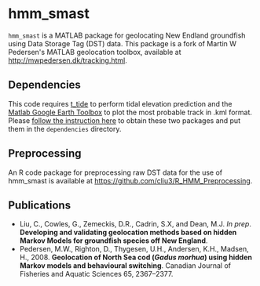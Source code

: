 # hmm_smast
`hmm_smast` is a MATLAB package for geolocating New Endland groundfish using Data Storage Tag (DST) data. This package is a fork of Martin W Pedersen's MATLAB geolocation toolbox, available at http://mwpedersen.dk/tracking.html.

## Dependencies
This code requires [t_tide](https://www.eoas.ubc.ca/~rich/) to perform tidal elevation prediction and the [Matlab Google Earth Toolbox](http://www.mathworks.com/matlabcentral/fileexchange/12954-google-earth-toolbox) to plot the most probable track in .kml format. Please [follow the instruction here](dependencies/README.md) to obtain these two packages and put them in the `dependencies` directory.

## Preprocessing
An R code package for preprocessing raw DST data for the use of hmm_smast is available at https://github.com/cliu3/R_HMM_Preprocessing. 

## Publications
* Liu, C., Cowles, G., Zemeckis, D.R., Cadrin, S.X, and Dean, M.J. *In prep*. **Developing and validating geolocation methods based on hidden Markov Models for groundfish species off New England**.
* Pedersen, M.W., Righton, D., Thygesen, U.H., Andersen, K.H., Madsen, H., 2008. **Geolocation of North Sea cod (*Gadus morhua*) using hidden Markov models and behavioural switching**. Canadian Journal of Fisheries and Aquatic Sciences 65, 2367–2377.
